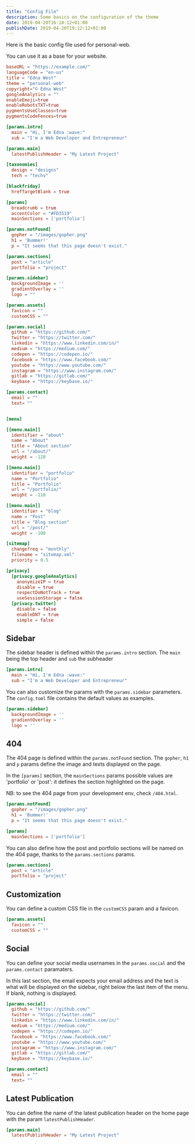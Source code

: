 ```yaml
---
title: "Config File"
description: Some basics on the configuration of the theme
date: 2019-04-20T16:18:12+01:00
publishDate: 2019-04-20T19:12:12+01:00
---
```


Here is the basic config file used for personal-web.

You can use it as a base for your website.

<!--more-->

```TOML
baseURL = "https://example.com/"
languageCode = "en-us"
title = "Edna West"
theme = "personal-web"
copyright="© Edna West"
googleAnalytics = ""
enableEmoji=true
enableRobotsTXT=true
pygmentsUseClasses=true
pygmentsCodeFences=true

[params.intro]
  main = "Hi, I'm Edna :wave:"
  sub = "I'm a Web Developer and Entrepreneur"

[params.main]
  latestPublishHeader = "My Latest Project"

[taxonomies]
  design = "designs"
  tech = "techs"

[blackfriday]
  hrefTargetBlank = true

[params]
  breadcrumb = true
  accentColor = "#FD3519"
  mainSections = ['portfolio']

[params.notFound]
  gopher = "/images/gopher.png"
  h1 = 'Bummer!'
  p = "It seems that this page doesn't exist."

[params.sections]
  post = "article"
  portfolio = "project"

[params.sidebar]
  backgroundImage = ''
  gradientOverlay = ''
  logo = ""

[params.assets]
  favicon = ""
  customCSS = ""

[params.social]
  github = "https://github.com/"
  twitter = "https://twitter.com/"
  linkedin = "https://www.linkedin.com/in/"
  medium = "https://medium.com/"
  codepen = "https://codepen.io/"
  facebook = "https://www.facebook.com/"
  youtube = "https://www.youtube.com/"
  instagram = "https://www.instagram.com/"
  gitlab = "https://gitlab.com/"
  keybase = "https://keybase.io/"

[params.contact]
  email = ""
  text= ""


[menu]

[[menu.main]]
  identifier = "about"
  name = "About"
  title = "About section"
  url = "/about/"
  weight = -120

[[menu.main]]
  identifier = "portfolio"
  name = "Portfolio"
  title = "Portfolio"
  url = "/portfolio/"
  weight = -110

[[menu.main]]
  identifier = "blog"
  name = "Post"
  title = "Blog section"
  url = "/post/"
  weight = -100

[sitemap]
  changefreq = "monthly"
  filename = "sitemap.xml"
  priority = 0.5

[privacy]
  [privacy.googleAnalytics]
    anonymizeIP = true
    disable = true
    respectDoNotTrack = true
    useSessionStorage = false
  [privacy.twitter]
    disable = false
    enableDNT = true
    simple = false

```

## Sidebar

The sidebar header is defined within the `params.intro` section. The `main` being the top header and `sub` the subheader

```TOML
[params.intro]
  main = "Hi, I'm Edna :wave:"
  sub = "I'm a Web Developer and Entrepreneur"
```

You can also customize the params with the  `params.sidebar` parameters. The `config.toml` file contains the default values as examples.
```TOML
[params.sidebar]
  backgroundImage = ''
  gradientOverlay = ''
  logo = ''
```

## 404

The 404 page is defined within the `params.notFound` section.
The `gopher`, `h1` and `p` params define the image and texts displayed on the page. 

In the `[params]` section, the `mainSections` params possible values are 'portfolio' or 'post': it defines the section highlighted on the page.

NB: to see the 404 page from your development env, check `/404.html`.

```TOML
[params.notFound]
  gopher = "/images/gopher.png"
  h1 = 'Bummer!'
  p = "It seems that this page doesn't exist."

[params]
  mainSections = ['portfolio']
```

You can also define how the post and portfolio sections will be named on the 404 page, thanks to the `params.sections` params.

```TOML
[params.sections]
  post = "article"
  portfolio = "project"
```

## Customization

You can define a custom CSS file in the `customCSS` param and a favicon.
```TOML
[params.assets]
  favicon = ""
  customCSS = ""
```

## Social

You can define your social media usernames in the `params.social` and the `params.contact` paramaters. 

In this last section, the email expects your email address and the text is what will be displayed on the sidebar, right below the last item of the menu. If blank, nothing is displayed.

```TOML
[params.social]
  github = "https://github.com/"
  twitter = "https://twitter.com/"
  linkedin = "https://www.linkedin.com/in/"
  medium = "https://medium.com/"
  codepen = "https://codepen.io/"
  facebook = "https://www.facebook.com/"
  youtube = "https://www.youtube.com/"
  instagram = "https://www.instagram.com/"
  gitlab = "https://gitlab.com/"
  keybase = "https://keybase.io/"

[params.contact]
  email = ""
  text= ""
```

## Latest Publication
You can define the name of the latest publication header on the home page with the param `latestPublishHeader`.

```TOML
[params.main]
  latestPublishHeader = "My Latest Project"
```
